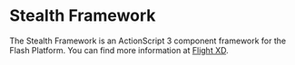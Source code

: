 # Stealth Framework

The Stealth Framework is an ActionScript 3 component framework for the Flash Platform. You can find more information at [Flight XD](http://flightxd.com).
